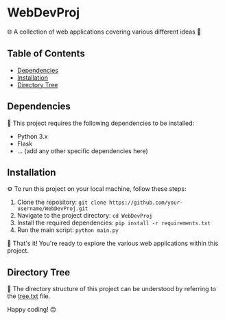 # WebDevProj

🌐 A collection of web applications covering various different ideas 🚀

## Table of Contents
- [Dependencies](#dependencies)
- [Installation](#installation)
- [Directory Tree](#directory-tree)

## Dependencies
🔗 This project requires the following dependencies to be installed:

- Python 3.x
- Flask
- ... (add any other specific dependencies here)

## Installation
⚙️ To run this project on your local machine, follow these steps:

1. Clone the repository: `git clone https://github.com/your-username/WebDevProj.git`
2. Navigate to the project directory: `cd WebDevProj`
3. Install the required dependencies: `pip install -r requirements.txt`
4. Run the main script: `python main.py`

🎉 That's it! You're ready to explore the various web applications within this project.

## Directory Tree
🌳 The directory structure of this project can be understood by referring to the [tree.txt](tree.txt) file.

Happy coding! 😊